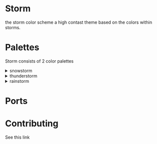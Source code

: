 # Storm
the storm color scheme
a high contast theme based on the colors within storms.

# Palettes
Storm consists of 2 color palettes

<details> <summary>snowstorm</summary>
  contents of snowstorm
</details>

<details> <summary>thunderstorm</summary>
  contents of thunderstorm
</details>

<details> <summary>rainstorm</summary>
  contents of rainstorm
</details>

# Ports

# Contributing
See this link